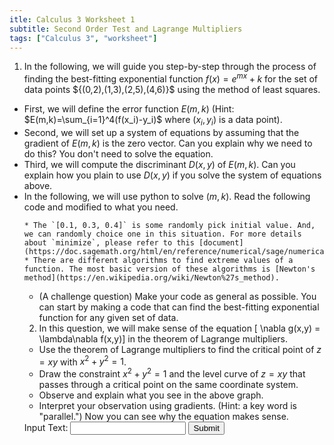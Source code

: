 ```yaml
---
itle: Calculus 3 Worksheet 1
subtitle: Second Order Test and Lagrange Multipliers
tags: ["Calculus 3", "worksheet"]
---
```

1. In the following, we will guide you step-by-step through the process of finding the best-fitting exponential function $f(x) = e^{mx} + k$ for the set of data points $\{(0,2),(1,3),(2,5),(4,6)}\$ using the method of least squares.
  * First, we will define the error function $E(m,k)$ (Hint: $E(m,k)=\sum_{i=1}^4(f(x_i)-y_i)$ where $(x_i,y_i)$ is a data point).
  * Second, we will set up a system of equations by assuming that the gradient of $E(m,k)$ is the zero vector. Can you explain why we need to do this? You don't need to solve the equation.
  * Third, we will compute the discriminant $D(x,y)$ of $E(m,k)$. Can you explain how you plain to use $D(x,y)$ if you solve the system of equations above.
  * In the following, we will use python to solve $(m,k)$. Read the following code and modified to what you need. 
    <div class="sage">
      <script type="text/x-sage">
vars = var('x y z')                             # tell your computer to set x, y, and z to be variable
f = 100*(y-x^2)^2+(1-x)^2+100*(z-y^2)^2+(1-y)^2 # set-up functions
minimize(f, [0.1, 0.3, 0.4])                    # find (a,b,c) such that f(a,b,c) is a minimum of $f$.  
      </script>
    </div>

    * The `[0.1, 0.3, 0.4]` is some randomly pick initial value. And, we can randomly choice one in this situation. For more details about `minimize`, please refer to this [document](https://doc.sagemath.org/html/en/reference/numerical/sage/numerical/optimize.html#sage.numerical.optimize.minimize).
    * There are different algorithms to find extreme values of a function. The most basic version of these algorithms is [Newton's method](https://en.wikipedia.org/wiki/Newton%27s_method).
  * (A challenge question) Make your code as general as possible. You can start by making a code that can find the best-fitting exponential function for any given set of data.

2. In this question, we will make sense of the equation
[ \nabla g(x,y) = \lambda\nabla f(x,y)]
in the theorem of Lagrange multipliers.

  * Use the theorem of Lagrange multipliers to find the critical point of $z=xy$ with $x^2+y^2=1$.
  * Draw the constraint $x^2+y^2=1$ and the level curve of $z=xy$ that passes through a critical point on the same coordinate system.
  * Observe and explain what you see in the above graph.
  * Interpret your observation using gradients. (Hint: a key word is "parallel.") Now you can see why the equation makes sense.

<form id="input-form">
  <label for="input-box">Input Text:</label>
  <input type="text" id="input-box" name="input-box">
  <button type="submit">Submit</button>
</form>
<div id="result-box"></div>

<script>
  // Get the input element from the web page
  const inputElement = document.querySelector('#input-box');

  // Get the result element from the web page
  const resultElement = document.querySelector('#result-box');

  // Set up an event listener for when the user submits the input
  inputElement.addEventListener('submit', async (event) => {
    event.preventDefault(); // prevent page refresh

    // Get the text from the input box
    const inputText = inputElement.value;

    // Call the ChatGPT API endpoint
    const response = await fetch('https://api.openai.com/v1/engines/davinci-codex/completions', {
      method: 'POST',
      headers: {
        'Content-Type': 'application/json',
        'Authorization': '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',
      },
      body: JSON.stringify({
        prompt: inputText,
        max_tokens: 60,
        n: 1,
        stop: ['\n', '.']
      }),
    });

    // Parse the response as JSON
    const responseData = await response.json();

    // Get the completed text from the response
    const completedText = responseData.choices[0].text;

    // Display the completed text in the result element
    resultElement.innerText = completedText;
  });
</script>
</body>


